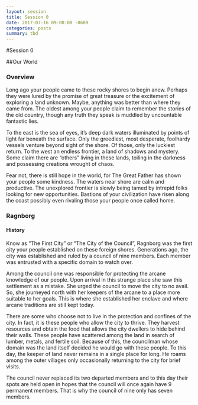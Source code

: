 ```yaml
---
layout: session
title: Session 0
date: 2017-07-16 09:00:00 -0600
categories: posts
summary: tbd
---
```


#Session 0

##Our World

### Overview
Long ago your people came to these rocky shores to begin anew. Perhaps they were lured by the promise of great treasure or the excitement of exploring a land unknown. Maybe, anything was better than where they came from. The oldest among your people claim to remember the stories of the old country, though any truth they speak is muddled by uncountable fantastic lies.

To the east is the sea of eyes, it’s deep dark waters illuminated by points of light far beneath the surface. Only the greediest, most desperate, foolhardy vessels venture beyond sight of the shore. Of those, only the luckiest return. To the west an endless frontier, a land of shadows and mystery. Some claim there are “others” living in these lands, toiling in the darkness and possessing creations wrought of chaos.

Fear not, there is still hope in the world, for The Great Father has shown  your people some kindness. The waters near shore are calm and productive. The unexplored frontier is slowly being tamed by intrepid folks looking for new opportunities. Bastions of your civilization have risen along the coast possibly even rivaling those your people once called home.

### Ragnborg

#### History
Know as “The First City” or “The City of the Council”, Ragnborg was the first city your people established on these foreign shores. Generations ago, the city was established and ruled by a council of nine members. Each member was entrusted with a specific domain to watch over.

Among the council one was responsible for protecting the arcane knowledge of our people. Upon arrival in this strange place she saw this settlement as a mistake. She urged the council to move the city to no avail. So, she journeyed north with her keepers of the arcane to a place more suitable to her goals. This is where she established her enclave and where arcane traditions are still kept today.

There are some who choose not to live in the protection and confines of the city. In fact, it is these people who allow the city to thrive. They harvest resources and obtain the food that allows the city dwellers to hide behind their walls. These people have scattered among the land in search of lumber, metals, and fertile soil. Because of this, the councilman whose domain was the land itself decided he would go with these people. To this day, the keeper of land never remains in a single place for long. He roams among the outer villages only occasionally returning to the city for brief visits.

The council never replaced its two departed members and to this day their spots are held open in hopes that the council will once again have 9 permanent members. That is why the council of nine only has seven members.
